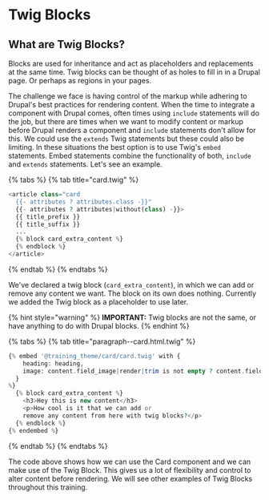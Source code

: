 # Twig Blocks

## What are Twig Blocks?

Blocks are used for inheritance and act as placeholders and replacements at the same time. Twig blocks can be thought of as holes to fill in in a Drupal page.  Or perhaps as regions in your pages.

The challenge we face is having control of the markup while adhering to Drupal's best practices for rendering content. When the time to integrate a component with Drupal comes, often times using `include` statements will do the job, but there are times when we want to modify content or markup before Drupal renders a component and `include` statements don't allow for this. We could use the `extends` Twig statements but these could also be limiting. In these situations the best option is to use Twig's `embed` statements. Embed statements combine the functionality of both, `include` and `extends` statements. Let's see an example.

{% tabs %}
{% tab title="card.twig" %}
```php
<article class="card
  {{- attributes ? attributes.class -}}"
  {{- attributes ? attributes|without(class) -}}>
  {{ title_prefix }}
  {{ title_suffix }}
  ...
  {% block card_extra_content %}
  {% endblock %}
</article>
```
{% endtab %}
{% endtabs %}

We've declared a twig block \(`card_extra_content`\), in which we can add or remove any content we want. The block on its own does nothing. Currently we added the Twig block as a placeholder to use later.

{% hint style="warning" %}
**IMPORTANT:** Twig blocks are not the same, or have anything to do with Drupal blocks.
{% endhint %}

{% tabs %}
{% tab title="paragraph--card.html.twig" %}
```php
{% embed '@training_theme/card/card.twig' with {
    heading: heading,
    image: content.field_image|render|trim is not empty ? content.field_image,
  }
%}
  {% block card_extra_content %}
    <h3>Hey this is new content</h3>
    <p>How cool is it that we can add or
    remove any content from here with twig blocks?</p>
  {% endblock %}
{% endembed %}
```
{% endtab %}
{% endtabs %}

The code above shows how we can use the Card component and we can make use of the Twig Block.  This gives us a lot of flexibility and control to alter content before rendering. We will see other examples of Twig Blocks throughout this training.

